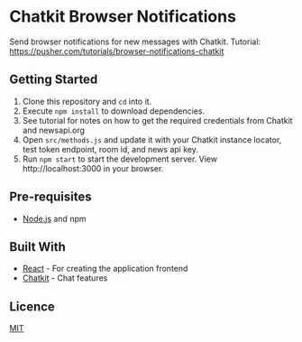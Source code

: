# Chatkit Browser Notifications

Send browser notifications for new messages with Chatkit. Tutorial: https://pusher.com/tutorials/browser-notifications-chatkit

## Getting Started

1. Clone this repository and `cd` into it.
2. Execute `npm install` to download dependencies.
3. See tutorial for notes on how to get the required credentials from Chatkit and newsapi.org
4. Open `src/methods.js` and update it with your Chatkit instance locator, test token endpoint, room id, and news api key.
5. Run `npm start` to start the development server. View http://localhost:3000 in your browser.

## Pre-requisites

- [Node.js](https://nodejs.org/en) and npm

## Built With

- [React](https://reactjs.org) - For creating the application frontend
- [Chatkit](https://pusher.com/chatkit) - Chat features

## Licence

[MIT](https://opensource.org/licenses/MIT)

